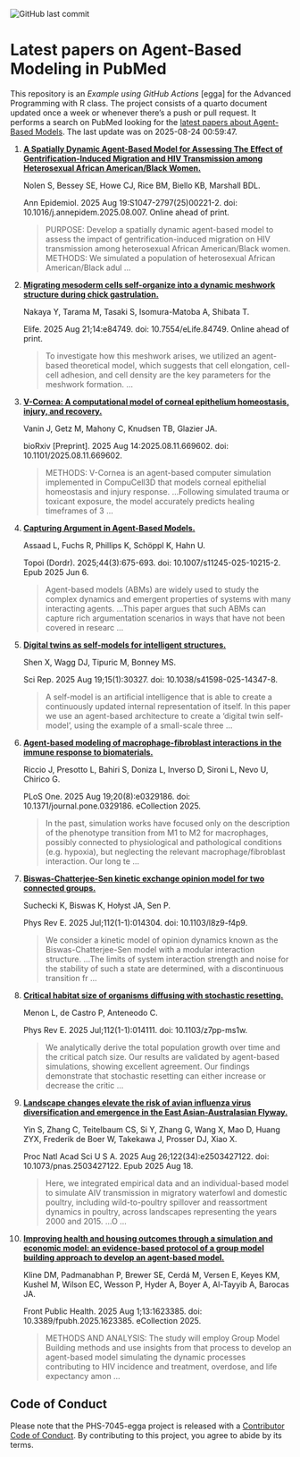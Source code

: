 ![GitHub last
commit](https://img.shields.io/github/last-commit/UofUEpiBio/PHS-7045-egga.png)

# Latest papers on Agent-Based Modeling in PubMed

This repository is an *Example using GitHub Actions* \[egga\] for the
Advanced Programming with R class. The project consists of a quarto
document updated once a week or whenever there’s a push or pull request.
It performs a search on PubMed looking for the <a
href="https://pubmed.ncbi.nlm.nih.gov/?term=agent-based+model&amp;sort=date"
target="_blank">latest papers about Agent-Based Models</a>. The last
update was on 2025-08-24 00:59:47.

<div class="cell">

</div>

1.  [**A Spatially Dynamic Agent-Based Model for Assessing The Effect of
    Gentrification-Induced Migration and HIV Transmission among
    Heterosexual African American/Black
    Women.**](https://pubmed.ncbi.nlm.nih.gov/40840569/)

    Nolen S, Bessey SE, Howe CJ, Rice BM, Biello KB, Marshall BDL.

    Ann Epidemiol. 2025 Aug 19:S1047-2797(25)00221-2. doi:
    10.1016/j.annepidem.2025.08.007. Online ahead of print.

    > PURPOSE: Develop a spatially dynamic agent-based model to assess
    > the impact of gentrification-induced migration on HIV transmission
    > among heterosexual African American/Black women. METHODS: We
    > simulated a population of heterosexual African American/Black adul
    > …

2.  [**Migrating mesoderm cells self-organize into a dynamic meshwork
    structure during chick
    gastrulation.**](https://pubmed.ncbi.nlm.nih.gov/40839526/)

    Nakaya Y, Tarama M, Tasaki S, Isomura-Matoba A, Shibata T.

    Elife. 2025 Aug 21;14:e84749. doi: 10.7554/eLife.84749. Online ahead
    of print.

    > To investigate how this meshwork arises, we utilized an
    > agent-based theoretical model, which suggests that cell
    > elongation, cell-cell adhesion, and cell density are the key
    > parameters for the meshwork formation. …

3.  [**V-Cornea: A computational model of corneal epithelium
    homeostasis, injury, and
    recovery.**](https://pubmed.ncbi.nlm.nih.gov/40832335/)

    Vanin J, Getz M, Mahony C, Knudsen TB, Glazier JA.

    bioRxiv \[Preprint\]. 2025 Aug 14:2025.08.11.669602. doi:
    10.1101/2025.08.11.669602.

    > METHODS: V-Cornea is an agent-based computer simulation
    > implemented in CompuCell3D that models corneal epithelial
    > homeostasis and injury response. …Following simulated trauma or
    > toxicant exposure, the model accurately predicts healing
    > timeframes of 3 …

4.  [**Capturing Argument in Agent-Based
    Models.**](https://pubmed.ncbi.nlm.nih.gov/40831775/)

    Assaad L, Fuchs R, Phillips K, Schöppl K, Hahn U.

    Topoi (Dordr). 2025;44(3):675-693. doi: 10.1007/s11245-025-10215-2.
    Epub 2025 Jun 6.

    > Agent-based models (ABMs) are widely used to study the complex
    > dynamics and emergent properties of systems with many interacting
    > agents. …This paper argues that such ABMs can capture rich
    > argumentation scenarios in ways that have not been covered in
    > researc …

5.  [**Digital twins as self-models for intelligent
    structures.**](https://pubmed.ncbi.nlm.nih.gov/40830380/)

    Shen X, Wagg DJ, Tipuric M, Bonney MS.

    Sci Rep. 2025 Aug 19;15(1):30327. doi: 10.1038/s41598-025-14347-8.

    > A self-model is an artificial intelligence that is able to create
    > a continuously updated internal representation of itself. In this
    > paper we use an agent-based architecture to create a ‘digital twin
    > self-model’, using the example of a small-scale three …

6.  [**Agent-based modeling of macrophage-fibroblast interactions in the
    immune response to
    biomaterials.**](https://pubmed.ncbi.nlm.nih.gov/40828805/)

    Riccio J, Presotto L, Bahiri S, Doniza L, Inverso D, Sironi L, Nevo
    U, Chirico G.

    PLoS One. 2025 Aug 19;20(8):e0329186. doi:
    10.1371/journal.pone.0329186. eCollection 2025.

    > In the past, simulation works have focused only on the description
    > of the phenotype transition from M1 to M2 for macrophages,
    > possibly connected to physiological and pathological conditions
    > (e.g. hypoxia), but neglecting the relevant macrophage/fibroblast
    > interaction. Our long te …

7.  [**Biswas-Chatterjee-Sen kinetic exchange opinion model for two
    connected groups.**](https://pubmed.ncbi.nlm.nih.gov/40826619/)

    Suchecki K, Biswas K, Hołyst JA, Sen P.

    Phys Rev E. 2025 Jul;112(1-1):014304. doi: 10.1103/l8z9-f4p9.

    > We consider a kinetic model of opinion dynamics known as the
    > Biswas-Chatterjee-Sen model with a modular interaction structure.
    > …The limits of system interaction strength and noise for the
    > stability of such a state are determined, with a discontinuous
    > transition fr …

8.  [**Critical habitat size of organisms diffusing with stochastic
    resetting.**](https://pubmed.ncbi.nlm.nih.gov/40826608/)

    Menon L, de Castro P, Anteneodo C.

    Phys Rev E. 2025 Jul;112(1-1):014111. doi: 10.1103/z7pp-ms1w.

    > We analytically derive the total population growth over time and
    > the critical patch size. Our results are validated by agent-based
    > simulations, showing excellent agreement. Our findings demonstrate
    > that stochastic resetting can either increase or decrease the
    > critic …

9.  [**Landscape changes elevate the risk of avian influenza virus
    diversification and emergence in the East Asian-Australasian
    Flyway.**](https://pubmed.ncbi.nlm.nih.gov/40825116/)

    Yin S, Zhang C, Teitelbaum CS, Si Y, Zhang G, Wang X, Mao D, Huang
    ZYX, Frederik de Boer W, Takekawa J, Prosser DJ, Xiao X.

    Proc Natl Acad Sci U S A. 2025 Aug 26;122(34):e2503427122. doi:
    10.1073/pnas.2503427122. Epub 2025 Aug 18.

    > Here, we integrated empirical data and an individual-based model
    > to simulate AIV transmission in migratory waterfowl and domestic
    > poultry, including wild-to-poultry spillover and reassortment
    > dynamics in poultry, across landscapes representing the years 2000
    > and 2015. …O …

10. [**Improving health and housing outcomes through a simulation and
    economic model: an evidence-based protocol of a group model building
    approach to develop an agent-based
    model.**](https://pubmed.ncbi.nlm.nih.gov/40823214/)

    Kline DM, Padmanabhan P, Brewer SE, Cerdá M, Versen E, Keyes KM,
    Kushel M, Wilson EC, Wesson P, Hyder A, Boyer A, Al-Tayyib A,
    Barocas JA.

    Front Public Health. 2025 Aug 1;13:1623385. doi:
    10.3389/fpubh.2025.1623385. eCollection 2025.

    > METHODS AND ANALYSIS: The study will employ Group Model Building
    > methods and use insights from that process to develop an
    > agent-based model simulating the dynamic processes contributing to
    > HIV incidence and treatment, overdose, and life expectancy amon …

## Code of Conduct

Please note that the PHS-7045-egga project is released with a
[Contributor Code of
Conduct](https://contributor-covenant.org/version/2/1/CODE_OF_CONDUCT.html).
By contributing to this project, you agree to abide by its terms.
